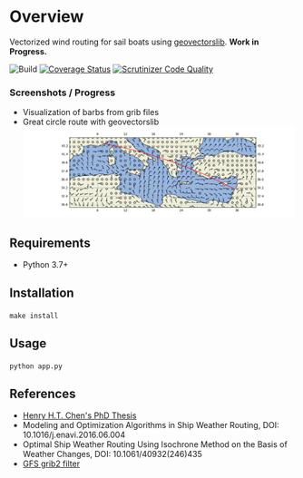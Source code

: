 # Overview

Vectorized wind routing for sail boats using [geovectorslib](https://github.com/omdv/geovectors). **Work in Progress.**

![Build](https://github.com/omdv/wind-router/workflows/Build/badge.svg)
[![Coverage Status](https://img.shields.io/coveralls/omdv/wind-router/master.svg)](https://coveralls.io/r/omdv/wind-router)
[![Scrutinizer Code Quality](https://img.shields.io/scrutinizer/g/omdv/wind-router.svg)](https://scrutinizer-ci.com/g/omdv/wind-router/?branch=master)

### Screenshots / Progress

- Visualization of barbs from grib files
- Great circle route with geovectorslib
![Pages](https://github.com/omdv/wind-router/blob/master/screenshots/map.png)


## Requirements
* Python 3.7+

## Installation
`make install`

## Usage
`python app.py`

## References
- [Henry H.T. Chen's PhD Thesis](http://resolver.tudelft.nl/uuid:a6112879-4298-40a6-91c7-d9a431a674c7)
- Modeling and Optimization Algorithms in Ship Weather Routing, DOI: 10.1016/j.enavi.2016.06.004
- Optimal Ship Weather Routing Using Isochrone Method on the Basis of Weather Changes, DOI: 10.1061/40932(246)435 
- [GFS grib2 filter](https://nomads.ncep.noaa.gov/)